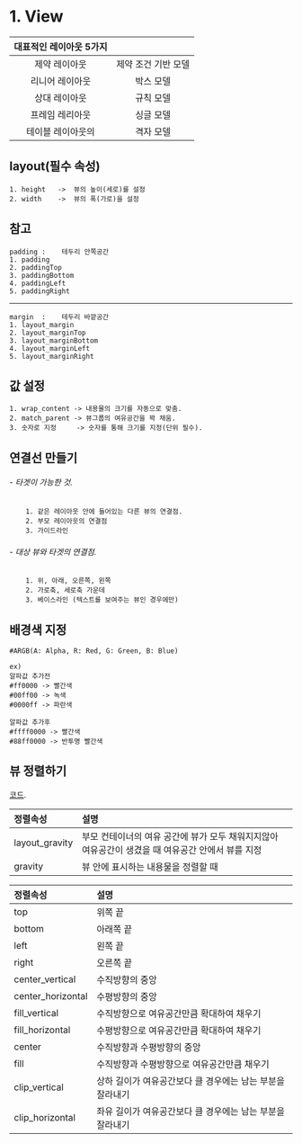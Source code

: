 # 1. View

| 대표적인 레이아웃 5가지| |
| :---: | :---: |
| 제약 레이아웃  | 제약 조건 기반 모델 |
| 리니어 레이아웃 | 박스 모델 |
| 상대 레이아웃  | 규칙 모델 |
| 프레임 레리아웃 | 싱글 모델 |
| 테이블 레이아웃의| 격자 모델 |

## layout(필수 속성)

    1. height   ->  뷰의 높이(세로)를 설정
    2. width    ->  뷰의 폭(가로)을 설정

## 참고

    padding :    테두리 안쪽공간
    1. padding
    2. paddingTop
    3. paddingBottom
    4. paddingLeft
    5. paddingRight
-------
    margin  :    테두리 바깥공간
    1. layout_margin
    2. layout_marginTop
    3. layout_marginBottom
    4. layout_marginLeft
    5. layout_marginRight


## 값 설정

    1. wrap_content -> 내용물의 크기를 자동으로 맞춤. 
    2. match_parent -> 뷰그룹의 여유공간을 꽉 채움.
    3. 숫자로 지정     -> 숫자를 통해 크기를 지정(단위 필수). 

## 연결선 만들기

###### - 타겟이 가능한 것.
        1. 같은 레이아웃 안에 들어있는 다른 뷰의 연결점.
        2. 부모 레이아웃의 연결점
        3. 가이드라인

###### - 대상 뷰와 타겟의 연결점.
        1. 위, 아래, 오른쪽, 왼쪽
        2. 가로축, 세로축 가운데
        3. 베이스라인 (텍스트를 보여주는 뷰인 경우에만)

## 배경색 지정

    #ARGB(A: Alpha, R: Red, G: Green, B: Blue)

    ex)
    알파값 추가전
    #ff0000 -> 빨간색
    #00ff00 -> 녹색
    #0000ff -> 파란색 

    알파값 추가후
    #ffff0000 -> 빨간색
    #88ff0000 -> 반투명 빨간색


## 뷰 정렬하기

[코드](https://github.com/nickjw0205/android-practice/blob/master/SampleLinearLayout/app/src/main/res/layout/gravity.xml).

| 정렬속성 | 설명 |
| :-- | :-- |
| layout_gravity | 부모 컨테이너의 여유 공간에 뷰가 모두 채워지지않아 여유공간이 생겼을 때 여유공간 안에서 뷰를 지정|
| gravity | 뷰 안에 표시하는 내용물을 정렬할 때 |


| 정렬속성 | 설명 |
| :-- | :-- |
| top | 위쪽 끝 |
| bottom | 아래쪽 끝 |
| left | 왼쪽 끝 |
| right | 오른쪽 끝 |
| center_vertical | 수직방향의 중앙 |
| center_horizontal | 수평방향의 중앙 |
| fill_vertical | 수직방향으로 여유공간만큼 확대하여 채우기 |
| fill_horizontal | 수평방향으로 여유공간만큼 확대하여 채우기 |
| center | 수직방향과 수평방향의 중앙 |
| fill | 수직방향과 수평방향으로 여유공간만큼 채우기 |
| clip_vertical | 상하 길이가 여유공간보다 클 경우에는 남는 부분을 잘라내기 |
| clip_horizontal | 좌유 길이가 여유공간보다 클 경우에는 남는 부분을 잘라내기 |
    















